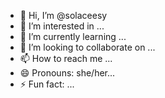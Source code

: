 - 👋 Hi, I’m @solaceesy
- 👀 I’m interested in ...
- 🌱 I’m currently learning ...
- 💞️ I’m looking to collaborate on ...
- 📫 How to reach me ...
- 😄 Pronouns: she/her...
- ⚡ Fun fact: ...

<!---
solaceesy/solaceesy is a ✨ special ✨ repository because its `README.md` (this file) appears on your GitHub profile.
You can click the Preview link to take a look at your changes.
--->
